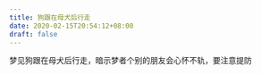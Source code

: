 ```yaml
---
title: 狗跟在母犬后行走
date: 2020-02-15T20:54:12+08:00
draft: false
---
```


梦见狗跟在母犬后行走，暗示梦者个别的朋友会心怀不轨，要注意提防